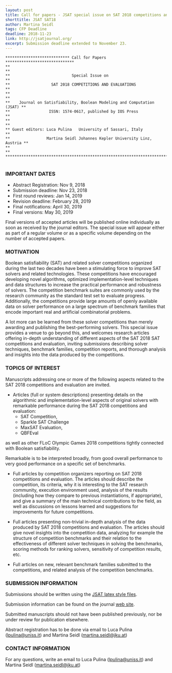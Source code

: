 ```yaml
---
layout: post
title: Call for papers - JSAT special issue on SAT 2018 competitions and evaluations
shorttitle: JSAT SAT18
author: Martina Seidl
tags: CFP Deadline
deadline: 2018-11-23
link: http://jsatjournal.org/
excerpt: Submission deadline extended to November 23. 
---
```


    **************************** Call for Papers ******************************
    **                                                                       ** 
    **                           Special Issue on                            **
    **                  SAT 2018 COMPETITIONS AND EVALUATIONS                ** 
    **                                                                       ** 
    **    Journal on Satisfiability, Boolean Modeling and Computation (JSAT) ** 
    **                 ISSN: 1574-0617, published by IOS Press               ** 
    **                                                                       ** 
    ** Guest editors: Luca Pulina   University of Sassari, Italy             ** 
    **                Martina Seidl Johannes Kepler University Linz, Austria ** 
    **                                                                       ** 
    ***************************************************************************  

### IMPORTANT DATES

+ Abstract Registration: Nov 9, 2018
+ Submission deadline: Nov 23, 2018
+ First round reviews: Jan 14, 2019
+ Revision deadline: February 28, 2019
+ Final notifications: April 30, 2019 
+ Final versions: May 30, 2019 

Final versions of accepted articles will be published online individually as 
soon as received by the journal editors. The special issue will appear either 
as part of a regular volume or as a specific volume depending on the number 
of accepted papers.


### MOTIVATION

Boolean satisfiability (SAT) and related solver competitions organized during 
the last two decades have been a stimulating force to improve SAT solvers and 
related technologies. These competitions have encouraged developing novel 
algorithms, optimized implementation-level techniques and data structures to 
increase the practical performance and robustness of solvers. The competition 
benchmark suites are commonly used by the research community as the standard 
test set to evaluate progress. Additionally, the competitions provide large 
amounts of openly available data on solver performance on a large spectrum 
of benchmark families that encode important real and artificial combinatorial 
problems.

A lot more can be learned from these solver competitions than merely awarding 
and publishing the best-performing solvers. This special issue provides a venue 
to go beyond this, and welcomes research articles offering in-depth
understanding of different aspects of the SAT 2018 SAT competitions and
evaluation, inviting submissions describing solver techniques, benchmark 
families, competition reports, and thorough analysis and insights into the 
data produced by the competitions.



### TOPICS OF INTEREST

Manuscripts addressing one or more of the following aspects related to the SAT 2018 competitions and evaluation are invited.

+ Articles (full or system descriptions) presenting details on the 
algorithmic and implementation-level aspects of original solvers with remarkable
performance during the SAT 2018 competitions and evaluation: 
   - SAT Competition,
   - Sparkle SAT Challenge
   - MaxSAT Evaluation,
   - QBFEval

as well as other FLoC Olympic Games 2018 competitions tightly connected with
Boolean satisfiability.

Remarkable is to be interpreted broadly, from good overall performance to very 
good performance on a specific set of benchmarks.

+ Full articles by competition organizers reporting on SAT 2018 competitions and 
evaluation. The articles should describe the competition, its criteria, why it 
is interesting to the SAT research community, execution environment used, 
analysis of the results (including how they compare to previous instantiations, 
if appropriate), and give a summary of the main technical contributions to 
the field, as well as discussions on lessons learned and suggestions for
improvements for future competitions. 

+ Full articles presenting non-trivial in-depth analysis of the data produced by 
SAT 2018 competitions and evaluation. The articles should give novel insights 
into the competition data, analyzing for example the structure of competition
benchmarks and their relation to the effectiveness of different solver 
techniques in solving the benchmarks, scoring methods for ranking solvers, 
sensitivity of competition results, etc. 

+ Full articles on new, relevant benchmark families submitted to the competitions, 
and related analysis of the competition benchmarks. 


### SUBMISSION INFORMATION


Submissions should be written using the [JSAT latex style files](http://jsatjournal.org/jsatstyle.zip).

Submission information can be found on the journal [web site](http://jsatjournal.org/).

Submitted manuscripts should not have been published previously, nor be under 
review for publication elsewhere.

Abstract registration has to be done via email to Luca Pulina (lpulina@uniss.it) and Martina Seidl (martina.seidl@jku.at)

### CONTACT INFORMATION


For any questions, write an email to Luca Pulina (lpulina@uniss.it) and Martina Seidl (martina.seidl@jku.at)

